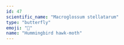 ```yaml
---
id: 47
scientific_name: "Macroglossum stellatarum"
type: "butterfly"
emoji: "🦋"
name: "Hummingbird hawk-moth"
---
```

